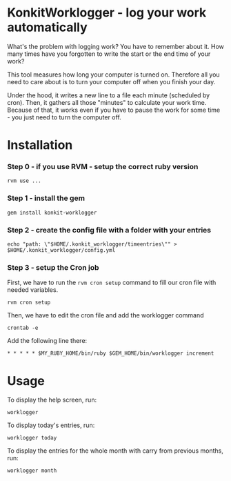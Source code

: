 # KonkitWorklogger - log your work automatically

What's the problem with logging work? You have to remember about it.
How many times have you forgotten to write the start or the end time of your work?

This tool measures how long your computer is turned on. 
Therefore all you need to care about is to turn your computer off when you finish your day.

Under the hood, it writes a new line to a file each minute (scheduled by cron).
Then, it gathers all those "minutes" to calculate your work time.
Because of that, it works even if you have to pause the work for some time - you just need to turn the computer off.


# Installation

### Step 0 - if you use RVM - setup the correct ruby version

```
rvm use ...
```

### Step 1 - install the gem

```
gem install konkit-worklogger
```


### Step 2 - create the config file with a folder with your entries
```
echo "path: \"$HOME/.konkit_worklogger/timeentries\"" > $HOME/.konkit_worklogger/config.yml
```

### Step 3 - setup the Cron job
First, we have to run the `rvm cron setup` command to fill our cron file with needed variables.

```
rvm cron setup 
```

Then, we have to edit the cron file and add the worklogger command

```
crontab -e
```

Add the following line there:


```
* * * * * $MY_RUBY_HOME/bin/ruby $GEM_HOME/bin/worklogger increment
```


# Usage 
To display the help screen, run:
```
worklogger
```

To display today's entries, run:
```
worklogger today
```

To display the entries for the whole month with carry from previous months, run: 
```
worklogger month
```